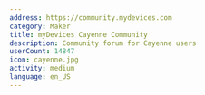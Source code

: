 ```yaml
---
address: https://community.mydevices.com
category: Maker
title: myDevices Cayenne Community
description: Community forum for Cayenne users
userCount: 14847
icon: cayenne.jpg
activity: medium
language: en_US
---
```

